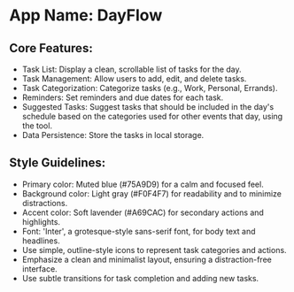 # **App Name**: DayFlow

## Core Features:

- Task List: Display a clean, scrollable list of tasks for the day.
- Task Management: Allow users to add, edit, and delete tasks.
- Task Categorization: Categorize tasks (e.g., Work, Personal, Errands).
- Reminders: Set reminders and due dates for each task.
- Suggested Tasks: Suggest tasks that should be included in the day's schedule based on the categories used for other events that day, using the tool.
- Data Persistence: Store the tasks in local storage.

## Style Guidelines:

- Primary color: Muted blue (#75A9D9) for a calm and focused feel.
- Background color: Light gray (#F0F4F7) for readability and to minimize distractions.
- Accent color: Soft lavender (#A69CAC) for secondary actions and highlights.
- Font: 'Inter', a grotesque-style sans-serif font, for body text and headlines.
- Use simple, outline-style icons to represent task categories and actions.
- Emphasize a clean and minimalist layout, ensuring a distraction-free interface.
- Use subtle transitions for task completion and adding new tasks.